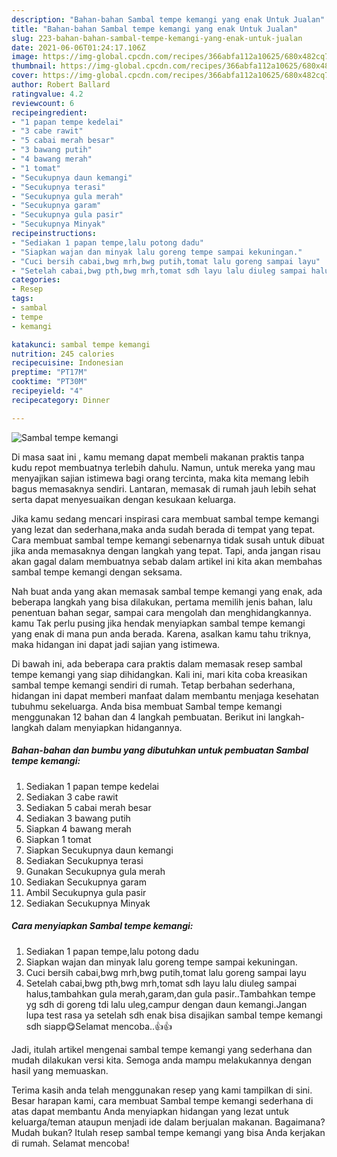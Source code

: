```yaml
---
description: "Bahan-bahan Sambal tempe kemangi yang enak Untuk Jualan"
title: "Bahan-bahan Sambal tempe kemangi yang enak Untuk Jualan"
slug: 223-bahan-bahan-sambal-tempe-kemangi-yang-enak-untuk-jualan
date: 2021-06-06T01:24:17.106Z
image: https://img-global.cpcdn.com/recipes/366abfa112a10625/680x482cq70/sambal-tempe-kemangi-foto-resep-utama.jpg
thumbnail: https://img-global.cpcdn.com/recipes/366abfa112a10625/680x482cq70/sambal-tempe-kemangi-foto-resep-utama.jpg
cover: https://img-global.cpcdn.com/recipes/366abfa112a10625/680x482cq70/sambal-tempe-kemangi-foto-resep-utama.jpg
author: Robert Ballard
ratingvalue: 4.2
reviewcount: 6
recipeingredient:
- "1 papan tempe kedelai"
- "3 cabe rawit"
- "5 cabai merah besar"
- "3 bawang putih"
- "4 bawang merah"
- "1 tomat"
- "Secukupnya daun kemangi"
- "Secukupnya terasi"
- "Secukupnya gula merah"
- "Secukupnya garam"
- "Secukupnya gula pasir"
- "Secukupnya Minyak"
recipeinstructions:
- "Sediakan 1 papan tempe,lalu potong dadu"
- "Siapkan wajan dan minyak lalu goreng tempe sampai kekuningan."
- "Cuci bersih cabai,bwg mrh,bwg putih,tomat lalu goreng sampai layu"
- "Setelah cabai,bwg pth,bwg mrh,tomat sdh layu lalu diuleg sampai halus,tambahkan gula merah,garam,dan gula pasir..Tambahkan tempe yg sdh di goreng tdi lalu uleg,campur dengan daun kemangi.Jangan lupa test rasa ya setelah sdh enak bisa disajikan sambal tempe kemangi sdh siapp😋Selamat mencoba..👍👍"
categories:
- Resep
tags:
- sambal
- tempe
- kemangi

katakunci: sambal tempe kemangi 
nutrition: 245 calories
recipecuisine: Indonesian
preptime: "PT17M"
cooktime: "PT30M"
recipeyield: "4"
recipecategory: Dinner

---
```



![Sambal tempe kemangi](https://img-global.cpcdn.com/recipes/366abfa112a10625/680x482cq70/sambal-tempe-kemangi-foto-resep-utama.jpg)

Di masa  saat ini , kamu memang dapat membeli makanan praktis tanpa kudu repot membuatnya terlebih dahulu. Namun, untuk mereka yang mau menyajikan sajian istimewa bagi orang tercinta, maka kita memang lebih bagus memasaknya sendiri. Lantaran, memasak di rumah jauh lebih sehat serta dapat menyesuaikan dengan kesukaan keluarga.

Jika kamu sedang mencari inspirasi cara membuat sambal tempe kemangi yang lezat dan sederhana,maka anda sudah berada di tempat yang tepat. Cara membuat sambal tempe kemangi  sebenarnya tidak susah untuk dibuat jika anda memasaknya dengan langkah yang tepat. Tapi, anda jangan risau akan gagal dalam membuatnya 
sebab dalam artikel ini kita akan membahas sambal tempe kemangi dengan seksama.  



Nah buat anda yang akan memasak sambal tempe kemangi yang enak, ada beberapa langkah yang bisa dilakukan, pertama memilih jenis bahan, lalu penentuan bahan segar, sampai cara mengolah dan menghidangkannya. kamu Tak perlu pusing jika hendak menyiapkan sambal tempe kemangi yang enak di mana pun anda berada. Karena, asalkan kamu  tahu triknya, maka hidangan ini dapat jadi sajian yang istimewa.

Di bawah ini, ada beberapa cara praktis  dalam memasak resep sambal tempe kemangi yang siap dihidangkan. Kali ini, mari kita coba kreasikan sambal tempe kemangi sendiri di rumah. Tetap berbahan sederhana, hidangan ini dapat memberi manfaat dalam membantu menjaga kesehatan tubuhmu sekeluarga. Anda bisa membuat Sambal tempe kemangi menggunakan 12 bahan dan 4 langkah pembuatan. Berikut ini langkah-langkah dalam menyiapkan hidangannya.

<!--inarticleads1-->

##### Bahan-bahan dan bumbu yang dibutuhkan untuk pembuatan Sambal tempe kemangi:

1. Sediakan 1 papan tempe kedelai
1. Sediakan 3 cabe rawit
1. Sediakan 5 cabai merah besar
1. Sediakan 3 bawang putih
1. Siapkan 4 bawang merah
1. Siapkan 1 tomat
1. Siapkan Secukupnya daun kemangi
1. Sediakan Secukupnya terasi
1. Gunakan Secukupnya gula merah
1. Sediakan Secukupnya garam
1. Ambil Secukupnya gula pasir
1. Sediakan Secukupnya Minyak




<!--inarticleads2-->

##### Cara menyiapkan Sambal tempe kemangi:

1. Sediakan 1 papan tempe,lalu potong dadu
1. Siapkan wajan dan minyak lalu goreng tempe sampai kekuningan.
1. Cuci bersih cabai,bwg mrh,bwg putih,tomat lalu goreng sampai layu
1. Setelah cabai,bwg pth,bwg mrh,tomat sdh layu lalu diuleg sampai halus,tambahkan gula merah,garam,dan gula pasir..Tambahkan tempe yg sdh di goreng tdi lalu uleg,campur dengan daun kemangi.Jangan lupa test rasa ya setelah sdh enak bisa disajikan sambal tempe kemangi sdh siapp😋Selamat mencoba..👍👍




Jadi, itulah artikel mengenai  sambal tempe kemangi  yang sederhana dan mudah dilakukan versi kita. Semoga anda mampu melakukannya dengan hasil yang memuaskan. 

Terima kasih anda telah menggunakan resep yang kami tampilkan di sini. Besar harapan kami, cara membuat  Sambal tempe kemangi sederhana di atas dapat membantu Anda menyiapkan hidangan yang lezat untuk keluarga/teman ataupun menjadi ide dalam berjualan makanan. Bagaimana? Mudah bukan? Itulah resep sambal tempe kemangi yang bisa Anda kerjakan di rumah. Selamat mencoba!

